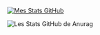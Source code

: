[![Mes Stats GitHub](https://github-readme-stats.vercel.app/api?username=gouteuxchristophe)](https://github.com/gouteuxchristophe/github-readme-stats)

![Les Stats GitHub de Anurag](https://github-readme-stats.vercel.app/api?username=gouteuxchristophe&show_icons=true)
